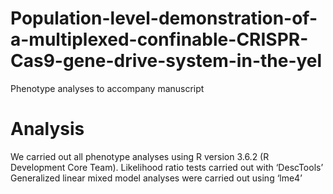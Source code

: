 # Population-level-demonstration-of-a-multiplexed-confinable-CRISPR-Cas9-gene-drive-system-in-the-yel
Phenotype analyses to accompany manuscript

# Analysis

We carried out all phenotype analyses using R  version 3.6.2 (R Development Core Team).  Likelihood ratio tests carried out with ‘DescTools’  
Generalized linear mixed model analyses were carried out using ‘lme4’ 

